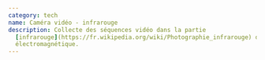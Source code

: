 ```yaml
---
category: tech
name: Caméra vidéo - infrarouge
description: Collecte des séquences vidéo dans la partie
  [infrarouge](https://fr.wikipedia.org/wiki/Photographie_infrarouge) du spectre
  électromagnétique.
---
```

